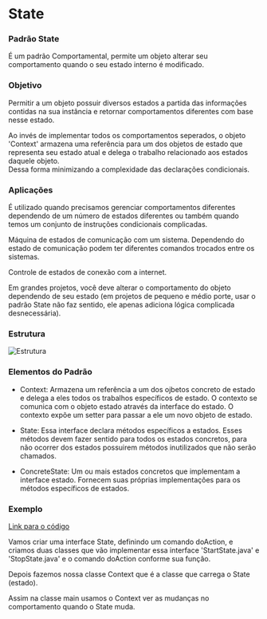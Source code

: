# State

### Padrão State

É um padrão Comportamental, permite um objeto alterar seu comportamento quando o seu estado interno é modificado.

### Objetivo

Permitir a um objeto possuir diversos estados a partida das informações contidas na sua instância e retornar comportamentos diferentes com base nesse estado. 

Ao invés de implementar todos os comportamentos seperados, o objeto 'Context' armazena uma referência para um dos objetos de estado que representa seu estado atual e delega o trabalho relacionado aos estados daquele objeto.  
Dessa forma minimizando a complexidade das declarações condicionais.

### Aplicações

É utilizado quando precisamos gerenciar comportamentos diferentes dependendo de um número de estados diferentes ou também quando temos um conjunto de instruções condicionais complicadas.

Máquina de estados de comunicação com um sistema. Dependendo do estado de comunicação podem ter diferentes comandos trocados entre os sistemas.

Controle de estados de conexão com a internet.

Em grandes projetos, você deve alterar o comportamento do objeto dependendo de seu estado (em projetos de pequeno e médio porte, usar o padrão State não faz sentido, ele apenas adiciona lógica complicada desnecessária).

### Estrutura
![Estrutura](https://refactoring.guru/images/patterns/diagrams/state/structure-pt-br-indexed.png)

### Elementos do Padrão

- Context: Armazena um referência a um dos ojbetos concreto de estado e delega a eles todos os trabalhos específicos de estado. O contexto se comunica com o objeto estado através da interface do estado. O contexto expõe um setter para passar a ele um novo objeto de estado.

- State: Essa interface declara métodos específicos a estados. Esses métodos devem fazer sentido para todos os estados concretos, para não ocorrer dos estados possuirem métodos inutilizados que não serão chamados.

- ConcreteState: Um ou mais estados concretos que implementam a interface estado. Fornecem suas próprias implementações para os métodos específicos de estados. 

### Exemplo
[Link para o código](https://github.com/Guilherme-Camillo/Padroes-de-Projeto/tree/master/State/Exemplo)

Vamos criar uma interface State, definindo um comando doAction, e criamos duas classes que vão implementar essa interface 'StartState.java' e 'StopState.java' e o comando doAction conforme sua função.

Depois fazemos nossa classe Context que é a classe que carrega o State (estado).

Assim na classe main usamos o Context ver as mudanças no comportamento quando o State muda.








